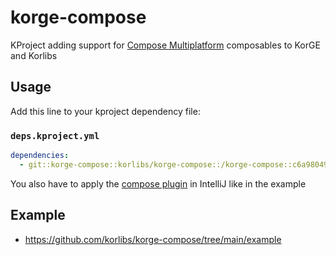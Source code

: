 # korge-compose

KProject adding support for [Compose Multiplatform](https://www.jetbrains.com/lp/compose-mpp/) composables to KorGE and Korlibs

## Usage

Add this line to your kproject dependency file:

### `deps.kproject.yml`

```yaml
dependencies:
  - git::korge-compose::korlibs/korge-compose::/korge-compose::c6a980492155bb2cc480e3beda0fef4d6312ac3b
```

You also have to apply the [compose plugin](https://plugins.jetbrains.com/plugin/16541-compose-multiplatform-ide-support) in IntelliJ like in the example

## Example

* <https://github.com/korlibs/korge-compose/tree/main/example>
